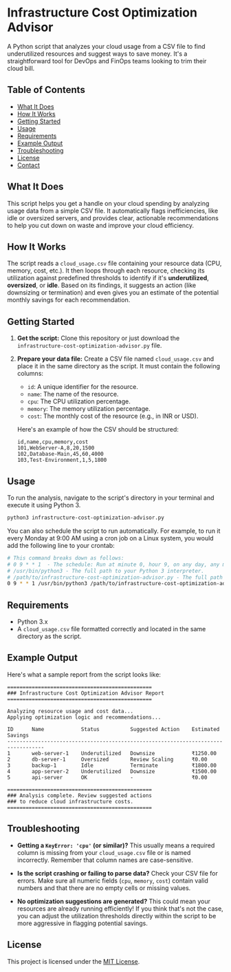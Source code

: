 # Infrastructure Cost Optimization Advisor

A Python script that analyzes your cloud usage from a CSV file to find underutilized resources and suggest ways to save money. It's a straightforward tool for DevOps and FinOps teams looking to trim their cloud bill.


## Table of Contents

- [What It Does](#what-it-does)
- [How It Works](#how-it-works)
- [Getting Started](#getting-started)
- [Usage](#usage)
- [Requirements](#requirements)
- [Example Output](#example-output)
- [Troubleshooting](#troubleshooting)
- [License](#license)
- [Contact](#contact)


## What It Does

This script helps you get a handle on your cloud spending by analyzing usage data from a simple CSV file. It automatically flags inefficiencies, like idle or oversized servers, and provides clear, actionable recommendations to help you cut down on waste and improve your cloud efficiency.


## How It Works

The script reads a `cloud_usage.csv` file containing your resource data (CPU, memory, cost, etc.). It then loops through each resource, checking its utilization against predefined thresholds to identify if it's **underutilized**, **oversized**, or **idle**. Based on its findings, it suggests an action (like downsizing or termination) and even gives you an estimate of the potential monthly savings for each recommendation.


## Getting Started

1.  **Get the script:**
    Clone this repository or just download the `infrastructure-cost-optimization-advisor.py` file.

2.  **Prepare your data file:**
    Create a CSV file named `cloud_usage.csv` and place it in the same directory as the script. It must contain the following columns:
    * `id`: A unique identifier for the resource.
    * `name`: The name of the resource.
    * `cpu`: The CPU utilization percentage.
    * `memory`: The memory utilization percentage.
    * `cost`: The monthly cost of the resource (e.g., in INR or USD).

    Here's an example of how the CSV should be structured:
    ```csv
    id,name,cpu,memory,cost
    101,WebServer-A,8,20,1500
    102,Database-Main,45,60,4000
    103,Test-Environment,1,5,1800
    ```


## Usage

To run the analysis, navigate to the script's directory in your terminal and execute it using Python 3.

```bash
python3 infrastructure-cost-optimization-advisor.py
```

You can also schedule the script to run automatically. For example, to run it every Monday at 9:00 AM using a cron job on a Linux system, you would add the following line to your crontab:

```bash
# This command breaks down as follows:
# 0 9 * * 1  - The schedule: Run at minute 0, hour 9, on any day, any month, but only on Monday (1).
# /usr/bin/python3 - The full path to your Python 3 interpreter.
# /path/to/infrastructure-cost-optimization-advisor.py - The full path to your script.
0 9 * * 1 /usr/bin/python3 /path/to/infrastructure-cost-optimization-advisor.py
```


## Requirements

-   Python 3.x
-   A `cloud_usage.csv` file formatted correctly and located in the same directory as the script.

## Example Output

Here's what a sample report from the script looks like:

```text
===============================================
### Infrastructure Cost Optimization Advisor Report
===============================================

Analyzing resource usage and cost data...
Applying optimization logic and recommendations...

ID      Name            Status          Suggested Action    Estimated Savings
----------------------------------------------------------------------------------
1       web-server-1    Underutilized   Downsize            ₹1250.00
2       db-server-1     Oversized       Review Scaling      ₹0.00
3       backup-1        Idle            Terminate           ₹1800.00
4       app-server-2    Underutilized   Downsize            ₹1500.00
5       api-server      OK              -                   ₹0.00

===============================================
### Analysis complete. Review suggested actions
### to reduce cloud infrastructure costs.
===============================================
```


## Troubleshooting

-   **Getting a `KeyError: 'cpu'` (or similar)?**
    This usually means a required column is missing from your `cloud_usage.csv` file or is named incorrectly. Remember that column names are case-sensitive.

-   **Is the script crashing or failing to parse data?**
    Check your CSV file for errors. Make sure all numeric fields (`cpu`, `memory`, `cost`) contain valid numbers and that there are no empty cells or missing values.

-   **No optimization suggestions are generated?**
    This could mean your resources are already running efficiently! If you think that's not the case, you can adjust the utilization thresholds directly within the script to be more aggressive in flagging potential savings.


## License

This project is licensed under the [MIT License](LICENSE).
